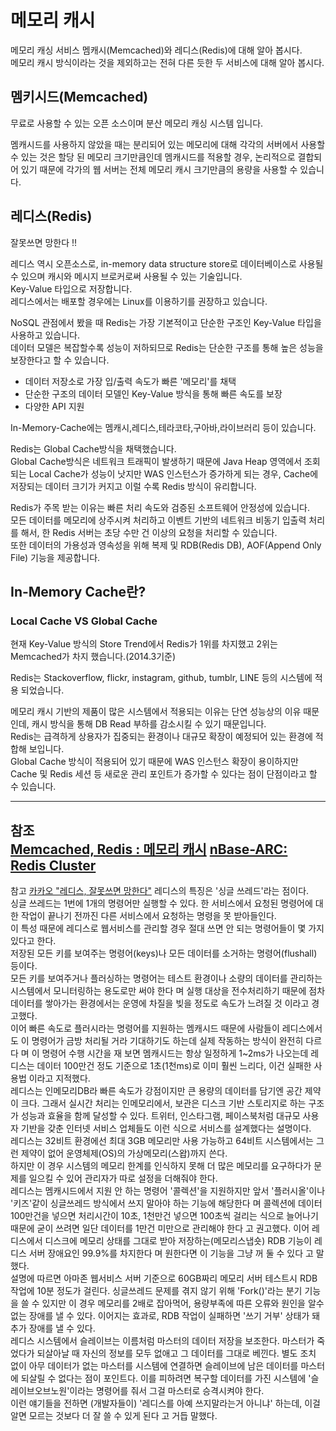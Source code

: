 
# 메모리 캐시
메모리 캐싱 서비스 멤캐시(Memcached)와 레디스(Redis)에 대해 알아 봅시다.  
메모리 캐시 방식이라는 것을 제외하고는 전혀 다른 듯한 두 서비스에 대해 알아 봅시다.  

## 멤키시드(Memcached)
무료로 사용할 수 있는 오픈 소스이며 분산 메모리 캐싱 시스템 입니다.  

멤캐시드를 사용하지 않았을 때는 분리되어 있는 메모리에 대해 각각의 서버에서 사용할 수 있는 것은 할당 된 메모리 크기만큼인데 멤캐시드를 적용할 경우, 논리적으로 결합되어 있기 때문에 각가의 웹 서버는 전체 메모리 캐시 크기만큼의 용량을 사용할 수 있습니다.  

## 레디스(Redis)
잘못쓰면 망한다 !!  

레디스 역시 오픈소스로, in-memory data structure store로 데이터베이스로 사용될 수 있으며 캐시와 메시지 브로커로써 사용될 수 있는 기술입니다.  
Key-Value 타입으로 저장합니다.  
레디스에서는 배포할 경우에는 Linux를 이용하기를 권장하고 있습니다.  

NoSQL 관점에서 봤을 때 Redis는 가장 기본적이고 단순한 구조인 Key-Value 타입을 사용하고 있습니다.  
데이터 모델은 복잡할수록 성능이 저하되므로 Redis는 단순한 구조를 통해 높은 성능을 보장한다고 할 수 있습니다.  

- 데이터 저장소로 가장 입/출력 속도가 빠른 '메모리'를 채택
- 단순한 구조의 데이터 모델인 Key-Value 방식을 통해 빠른 속도를 보장
- 다양한 API 지원

In-Memory-Cache에는 멤캐시,레디스,테라코타,구아바,라이브러리 등이 있습니다.  

Redis는 Global Cache방식을 채택했습니다.  
Global Cache방식은 네트워크 트래픽이 발생하기 때문에 Java Heap 영역에서 조회되는 Local Cache가 성능이 낫지만 WAS 인스턴스가 증가하게 되는 경우, Cache에 저장되는 데이터 크기가 커지고 이럴 수록 Redis 방식이 유리합니다.  

Redis가 주목 받는 이유는 빠른 처리 속도와 검증된 소프트웨어 안정성에 있습니다.  
모든 데이터를 메모리에 상주시켜 처리하고 이벤트 기반의 네트워크 비동기 입출력 처리를 해서, 한 Redis 서버는 초당 수만 건 이상의 요청을 처리할 수 있습니다.   
또한 데이터의 가용성과 영속성을 위해 복제 및 RDB(Redis DB), AOF(Append Only File) 기능을 제공합니다.  

## In-Memory Cache란?

### Local Cache VS Global Cache
현재 Key-Value 방식의 Store Trend에서 Redis가 1위를 차지했고 2위는 Memcached가 차지 했습니다.(2014.3기준)  

Redis는 Stackoverflow, flickr, instagram, github, tumblr, LINE 등의 시스템에 적용 되었습니다.  

메모리 캐시 기반의 제품이 많은 시스템에서 적용되는 이유는 단연 성능상의 이유 때문인데, 캐시 방식을 통해 DB Read 부하를 감소시킬 수 있기 때문입니다.  
Redis는 급격하게 상용자가 집중되는 환경이나 대규모 확장이 예정되어 있는 환경에 적합해 보입니다.  
Global Cache 방식이 적용되어 있기 때문에 WAS 인스턴스 확장이 용이하지만 Cache 및 Redis 세션 등 새로운 관리 포인트가 증가할 수 있다는 점이 단점이라고 할 수 있습니다.  



























---
참조  
[Memcached, Redis : 메모리 캐시](https://ojava.tistory.com/70)
[nBase-ARC: Redis Cluster](https://d2.naver.com/helloworld/614607)
---
참고
[카카오 "레디스, 잘못쓰면 망한다"](http://www.zdnet.co.kr/news/news_view.asp?artice_id=20131119174125)
레디스의 특징은 '싱글 쓰레드'라는 점이다.    
싱글 쓰레드는 1번에 1개의 명령어만 실행할 수 있다. 한 서비스에서 요청된 명령어에 대한 작업이 끝나기 전까진 다른 서비스에서 요청하는 명령을 못 받아들인다.    
이 특성 때문에 레디스로 웹서비스를 관리할 경우 절대 쓰면 안 되는 명령어들이 몇 가지 있다고 한다.   
저장된 모든 키를 보여주는 명령어(keys)나 모든 데이터를 소거하는 명령어(flushall) 등이다.  
모든 키를 보여주거나 플러싱하는 명령어는 테스트 환경이나 소량의 데이터를 관리하는 시스템에서 모니터링하는 용도로만 써야 한다 며 실행 대상을 전수처리하기 때문에 점차 데이터를 쌓아가는 환경에서는 운영에 차질을 빚을 정도로 속도가 느려질 것 이라고 경고했다.  
이어 빠른 속도로 플러시라는 명령어를 지원하는 멤캐시드 때문에 사람들이 레디스에서도 이 명령어가 금방 처리될 거라 기대하기도 하는데 실제 작동하는 방식이 완전히 다르다 며 이 명령어 수행 시간을 재 보면 멤캐시드는 항상 일정하게 1~2ms가 나오는데 레디스는 데이터 100만건 정도 기준으로 1초(1천ms)로 이미 훨씬 느리다, 이건 실패한 사용법 이라고 지적했다.  
레디스는 인메모리DB라 빠른 속도가 강점이지만 큰 용량의 데이터를 담기엔 공간 제약이 크다. 그래서 실시간 처리는 인메모리에서, 보관은 디스크 기반 스토리지로 하는 구조가 성능과 효율을 함께 달성할 수 있다. 트위터, 인스타그램, 페이스북처럼 대규모 사용자 기반을 갖춘 인터넷 서비스 업체들도 이런 식으로 서비스를 설계했다는 설명이다.  
레디스는 32비트 환경에선 최대 3GB 메모리만 사용 가능하고 64비트 시스템에서는 그런 제약이 없어 운영체제(OS)의 가상메모리(스왑)까지 쓴다.  
하지만 이 경우 시스템의 메모리 한계를 인식하지 못해 더 많은 메모리를 요구하다가 문제를 일으킬 수 있어 관리자가 따로 설정을 더해줘야 한다.  
레디스는 멤캐시드에서 지원 안 하는 명령어 '콜렉션'을 지원하지만 앞서 '플러시올'이나 '키즈'같이 싱글쓰레드 방식에서 쓰지 말아야 하는 기능에 해당한다 며 콜렉션에 데이터 100만건을 넣으면 처리시간이 10초, 1천만건 넣으면 100초씩 걸리는 식으로 늘어나기 때문에 굳이 쓰려면 일단 데이터를 1만건 미만으로 관리해야 한다 고 권고했다. 이어 레디스에서 디스크에 메모리 상태를 그대로 받아 저장하는(메모리스냅숏) RDB 기능이 레디스 서버 장애요인 99.9%를 차지한다 며 원한다면 이 기능을 그냥 꺼 둘 수 있다 고 말했다.  
설명에 따르면 아마존 웹서비스 서버 기준으로 60GB짜리 메모리 서버 테스트시 RDB 작업에 10분 정도가 걸린다. 싱글쓰레드 문제를 겪지 않기 위해 'Fork()'라는 분기 기능을 쓸 수 있지만 이 경우 메모리를 2배로 잡아먹어, 용량부족에 따른 오류와 원인을 알수 없는 장애를 낼 수 있다. 이어지는 효과로, RDB 작업이 실패하면 '쓰기 거부' 상태가 돼 추가 장애를 낼 수 있다.  
레디스 시스템에서 슬레이브는 이름처럼 마스터의 데이터 저장을 보조한다. 마스터가 죽었다가 되살아날 때 자신의 정보를 모두 없애고 그 데이터를 그대로 베낀다. 별도 조치 없이 아무 데이터가 없는 마스터를 시스템에 연결하면 슬레이브에 남은 데이터를 마스터에 되살릴 수 없다는 점이 포인트다. 이를 피하려면 복구할 데이터를 가진 시스템에 '슬레이브오브노원'이라는 명령어를 줘서 그걸 마스터로 승격시켜야 한다.  
이런 얘기들을 전하면 (개발자들이) '레디스를 아예 쓰지말라는거 아니냐' 하는데, 이걸 알면 모르는 것보다 더 잘 쓸 수 있게 된다 고 거듭 말했다.  